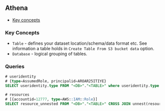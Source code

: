 ## Athena

- [Key concepts](#key-concepts)

### Key Concepts

- `Table` - defines your dataset location/schema/data format etc. See information a table holds in `Create Table From S3 bucket data` option.
- `Database` - logical grouping of tables.

### Queries

```SQL
# useridentity
# {type=AssumedRole, principalid=AROAR25ITIYE}
SELECT useridentity.type FROM "<DB>"."<TABLE>" where useridentity.type like 'A%' limit 10;

# resources
# [{accountid=12777, type=AWS::IAM::Role}]
SELECT resource_unnested FROM "<DB>"."<TABLE>" CROSS JOIN unnest(resources) AS T(resource_unnested) where resource_unnested.accountid = '12777' limit 10;
```
